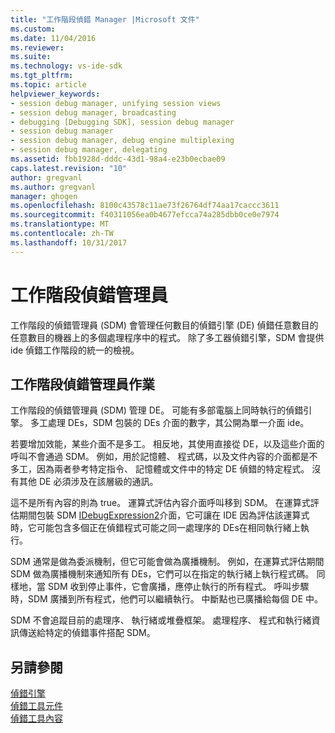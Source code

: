 ```yaml
---
title: "工作階段偵錯 Manager |Microsoft 文件"
ms.custom: 
ms.date: 11/04/2016
ms.reviewer: 
ms.suite: 
ms.technology: vs-ide-sdk
ms.tgt_pltfrm: 
ms.topic: article
helpviewer_keywords:
- session debug manager, unifying session views
- session debug manager, broadcasting
- debugging [Debugging SDK], session debug manager
- session debug manager
- session debug manager, debug engine multiplexing
- session debug manager, delegating
ms.assetid: fbb1928d-dddc-43d1-98a4-e23b0ecbae09
caps.latest.revision: "10"
author: gregvanl
ms.author: gregvanl
manager: ghogen
ms.openlocfilehash: 8100c43578c11ae73f26764df74aa17caccc3611
ms.sourcegitcommit: f40311056ea0b4677efcca74a285dbb0ce0e7974
ms.translationtype: MT
ms.contentlocale: zh-TW
ms.lasthandoff: 10/31/2017
---
```

# <a name="session-debug-manager"></a>工作階段偵錯管理員
工作階段的偵錯管理員 (SDM) 會管理任何數目的偵錯引擎 (DE) 偵錯任意數目的任意數目的機器上的多個處理程序中的程式。 除了多工器偵錯引擎，SDM 會提供 ide 偵錯工作階段的統一的檢視。  
  
## <a name="session-debug-manager-operation"></a>工作階段偵錯管理員作業  
 工作階段的偵錯管理員 (SDM) 管理 DE。 可能有多部電腦上同時執行的偵錯引擎。 多工處理 DEs，SDM 包裝的 DEs 介面的數字，其公開為單一介面 ide。  
  
 若要增加效能，某些介面不是多工。 相反地，其使用直接從 DE，以及這些介面的呼叫不會通過 SDM。 例如，用於記憶體、 程式碼，以及文件內容的介面都是不多工，因為兩者參考特定指令、 記憶體或文件中的特定 DE 偵錯的特定程式。 沒有其他 DE 必須涉及在該層級的通訊。  
  
 這不是所有內容的則為 true。 運算式評估內容介面呼叫移到 SDM。 在運算式評估期間包裝 SDM [IDebugExpression2](../../extensibility/debugger/reference/idebugexpression2.md)介面，它可讓在 IDE 因為評估該運算式時，它可能包含多個正在偵錯程式可能之同一處理序的 DEs在相同執行緒上執行。  
  
 SDM 通常是做為委派機制，但它可能會做為廣播機制。 例如，在運算式評估期間 SDM 做為廣播機制來通知所有 DEs，它們可以在指定的執行緒上執行程式碼。 同樣地，當 SDM 收到停止事件，它會廣播，應停止執行的所有程式。 呼叫步驟時，SDM 廣播到所有程式，他們可以繼續執行。 中斷點也已廣播給每個 DE 中。  
  
 SDM 不會追蹤目前的處理序、 執行緒或堆疊框架。 處理程序、 程式和執行緒資訊傳送給特定的偵錯事件搭配 SDM。  
  
## <a name="see-also"></a>另請參閱  
 [偵錯引擎](../../extensibility/debugger/debug-engine.md)   
 [偵錯工具元件](../../extensibility/debugger/debugger-components.md)   
 [偵錯工具內容](../../extensibility/debugger/debugger-contexts.md)